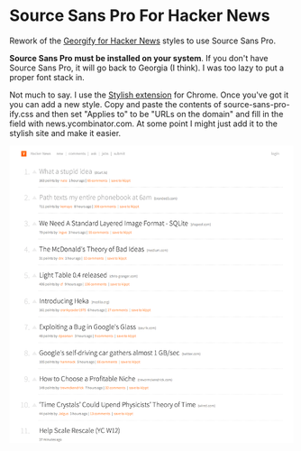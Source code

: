 Source Sans Pro For Hacker News
===============================

Rework of the [Georgify for Hacker News](http://userstyles.org/styles/46180/georgify-for-hacker-news) styles to use Source Sans Pro.

**Source Sans Pro must be installed on your system**. If you don't have Source Sans Pro, it will go back to Georgia (I think). I was too lazy to put a proper font stack in.

Not much to say. I use the [Stylish extension](https://chrome.google.com/webstore/detail/stylish/fjnbnpbmkenffdnngjfgmeleoegfcffe?hl=en) for Chrome. Once you've got it you can add a new style. Copy and paste the contents of source-sans-pro-ify.css and then set "Applies to" to be "URLs on the domain" and fill in the field with news.ycombinator.com. At some point I might just add it to the stylish site and make it easier. 

![Screenshot](screenshot.png)
